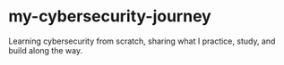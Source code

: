 # my-cybersecurity-journey
Learning cybersecurity from scratch, sharing what I practice, study, and build along the way.
